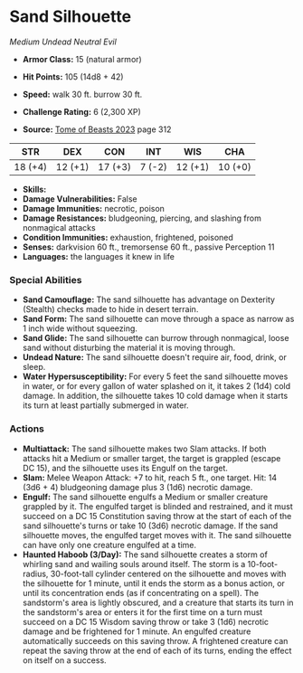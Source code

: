 # Sand Silhouette

*Medium* *Undead* *Neutral Evil*

- **Armor Class:** 15 (natural armor)
- **Hit Points:** 105 (14d8 + 42)
- **Speed:** walk 30 ft. burrow 30 ft.

- **Challenge Rating:** 6 (2,300 XP)
- **Source:** [Tome of Beasts 2023](https://koboldpress.com/kpstore/product/tome-of-beasts-1-2023-edition/) page 312

| STR | DEX | CON | INT | WIS | CHA |
| --- | --- | --- | --- | --- | --- |
| 18 (+4) | 12 (+1) | 17 (+3) | 7 (-2) | 12 (+1) | 10 (+0) |

- **Skills:** 
- **Damage Vulnerabilities:** False
- **Damage Immunities:** necrotic, poison
- **Damage Resistances:** bludgeoning, piercing, and slashing from nonmagical attacks
- **Condition Immunities:** exhaustion, frightened, poisoned
- **Senses:** darkvision 60 ft., tremorsense 60 ft., passive Perception 11
- **Languages:** the languages it knew in life

### Special Abilities

- **Sand Camouflage:** The sand silhouette has advantage on Dexterity (Stealth) checks made to hide in desert terrain.
- **Sand Form:** The sand silhouette can move through a space as narrow as 1 inch wide without squeezing.
- **Sand Glide:** The sand silhouette can burrow through nonmagical, loose sand without disturbing the material it is moving through.
- **Undead Nature:** The sand silhouette doesn't require air, food, drink, or sleep.
- **Water Hypersusceptibility:** For every 5 feet the sand silhouette moves in water, or for every gallon of water splashed on it, it takes 2 (1d4) cold damage. In addition, the silhouette takes 10 cold damage when it starts its turn at least partially submerged in water.

### Actions

- **Multiattack:** The sand silhouette makes two Slam attacks. If both attacks hit a Medium or smaller target, the target is grappled (escape DC 15), and the silhouette uses its Engulf on the target.
- **Slam:** Melee Weapon Attack: +7 to hit, reach 5 ft., one target. Hit: 14 (3d6 + 4) bludgeoning damage plus 3 (1d6) necrotic damage.
- **Engulf:** The sand silhouette engulfs a Medium or smaller creature grappled by it. The engulfed target is blinded and restrained, and it must succeed on a DC 15 Constitution saving throw at the start of each of the sand silhouette's turns or take 10 (3d6) necrotic damage. If the sand silhouette moves, the engulfed target moves with it. The sand silhouette can have only one creature engulfed at a time.
- **Haunted Haboob (3/Day):** The sand silhouette creates a storm of whirling sand and wailing souls around itself. The storm is a 10-foot-radius, 30-foot-tall cylinder centered on the silhouette and moves with the silhouette for 1 minute, until it ends the storm as a bonus action, or until its concentration ends (as if concentrating on a spell). The sandstorm's area is lightly obscured, and a creature that starts its turn in the sandstorm's area or enters it for the first time on a turn must succeed on a DC 15 Wisdom saving throw or take 3 (1d6) necrotic damage and be frightened for 1 minute. An engulfed creature automatically succeeds on this saving throw. A frightened creature can repeat the saving throw at the end of each of its turns, ending the effect on itself on a success.
